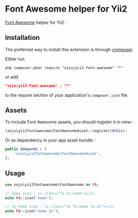 Font Awesome helper for Yii2
============================

[Font Awesome](http://fortawesome.github.io/Font-Awesome/) helper for Yii2.

Installation
------------
The preferred way to install this extension is through [composer](http://getcomposer.org/download/).

Either run

```
php composer.phar require "soju/yii2-font-awesome" "*"
```

or add

```json
"soju/yii2-font-awesome" : "*"
```

to the require section of your application's `composer.json` file.

Assets
------
To include Font Awesome assets, you should register it in view :

```php
\soju\yii2fontawesome\FontAwesomeAsset::register($this);
```

Or as dependency in your app asset bundle :

```php
public $depends = [
    'soju\yii2fontawesome\FontAwesomeAsset',
];
```

Usage
-----

```php
use soju\yii2fontawesome\FontAwesome as FA;

// home icon : <i class="fa fa-home"></i>
echo FA::icon('home');

// 2x home icon : <i class="fa fa-home fa-2x"></i>
echo FA::icon('home 2x');
```
